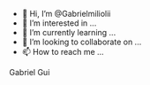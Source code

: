 - 👋 Hi, I’m @Gabrielmiliolii
- 👀 I’m interested in ...
- 🌱 I’m currently learning ...
- 💞️ I’m looking to collaborate on ...
- 📫 How to reach me ...

<!---
Gabrielmiliolii/Gabrielmiliolii is a ✨ special ✨ repository because its `README.md` (this file) appears on your GitHub profile.
You can click the Preview link to take a look at your changes.
--->
Gabriel 
Gui
